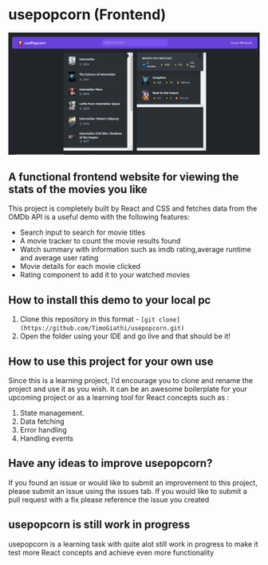 # usepopcorn (Frontend)

![usepopcorn Landing Page](src/usepopcorn%20landing%20page.PNG)

## A functional frontend website for viewing the stats of the movies you like

This project is completely built by React and CSS and fetches data from the OMDb API is a useful demo with the following features:

- Search input to search for movie titles
- A movie tracker to count the movie results found
- Watch summary with information such as imdb rating,average runtime and average user rating
- Movie details for each movie clicked
- Rating component to add it to your watched movies

## How to install this demo to your local pc

1.  Clone this repository in this format - `[git clone](https://github.com/TimoGiathi/usepopcorn.git)`
2.  Open the folder using your IDE and go live and that should be it!

## How to use this project for your own use

Since this is a learning project, I'd encourage you to clone and rename the project and use it as you wish. It can be an awesome boilerplate for your upcoming project or as a learning tool for React concepts such as :

1. State management.
2. Data fetching
3. Error handling
4. Handling events

## Have any ideas to improve usepopcorn?

If you found an issue or would like to submit an improvement to this project, please submit an issue using the issues tab. If you would like to submit a pull request with a fix please reference the issue you created

## usepopcorn is still work in progress

usepopcorn is a learning task with quite alot still work in progress to make it test more React concepts and achieve even more functionality
